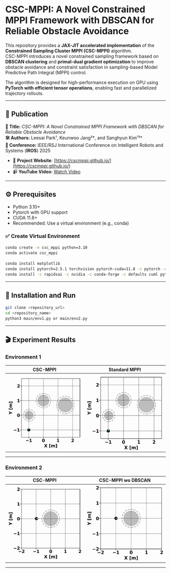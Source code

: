 # CSC-MPPI: A Novel Constrained MPPI Framework with DBSCAN for Reliable Obstacle Avoidance

This repository provides a **JAX-JIT accelerated implementation** of the **Constrained Sampling Cluster MPPI (CSC-MPPI)** algorithm.  
CSC-MPPI introduces a novel constrained sampling framework based on **DBSCAN clustering** and **primal-dual gradient optimization** to improve obstacle avoidance and constraint satisfaction in sampling-based Model Predictive Path Integral (MPPI) control.

The algorithm is designed for high-performance execution on GPU using **PyTorch with efficient tensor operations**, enabling fast and parallelized trajectory rollouts.

---

## 📰 Publication

**📄 Title:** *CSC-MPPI: A Novel Constrained MPPI Framework with DBSCAN for Reliable Obstacle Avoidance*  
**🛠 Authors:** Leesai Park¹, Keunwoo Jang²†, and Sanghyun Kim¹³†  
**📅 Conference:** IEEE/RSJ International Conference on Intelligent Robots and Systems (**IROS**) 2025  
- 🔗 **Project Website**: [https://cscmppi.github.io/](https://cscmppi.github.io/)
- 📹 **YouTube Video**: [Watch Video](https://www.youtube.com/watch?v=NM2Q5UQGleM&feature=youtu.be)
---

## ⚙️ Prerequisites

- Python 3.10+
- Pytorch with GPU support
- CUDA 11.8+
- Recommended: Use a virtual environment (e.g., conda)

### ✅ Create Virtual Environment


```bash
conda create -n csc_mppi python=3.10
conda activate csc_mppi

conda install matplotlib
conda install pytorch=2.5.1 torchvision pytorch-cuda=11.8 -c pytorch -c nvidia
conda install -c rapidsai -c nvidia -c conda-forge -c defaults cuml python=3.10 cudatoolkit=11.8

```

---

## 🚀 Installation and Run

```bash
git clone <repository_url>
cd <repository_name>
python3 main/env1.py or main/env2.py
```

---

## 🎬 Experiment Results

### Environment 1

| CSC-MPPI | Standard MPPI |
|---------------|----------|
| ![](gifs/env1_csc-mppi.gif) | ![](gifs/env1_standard_mppi.gif) |

---

### Environment 2

| CSC-MPPI | CSC-MPPI wo DBSCAN |
|---------------|----------|
| ![](gifs/env2_csc-mppi.gif) | ![](gifs/env2_csc-mppi_wo_dbscan.gif) |

---
